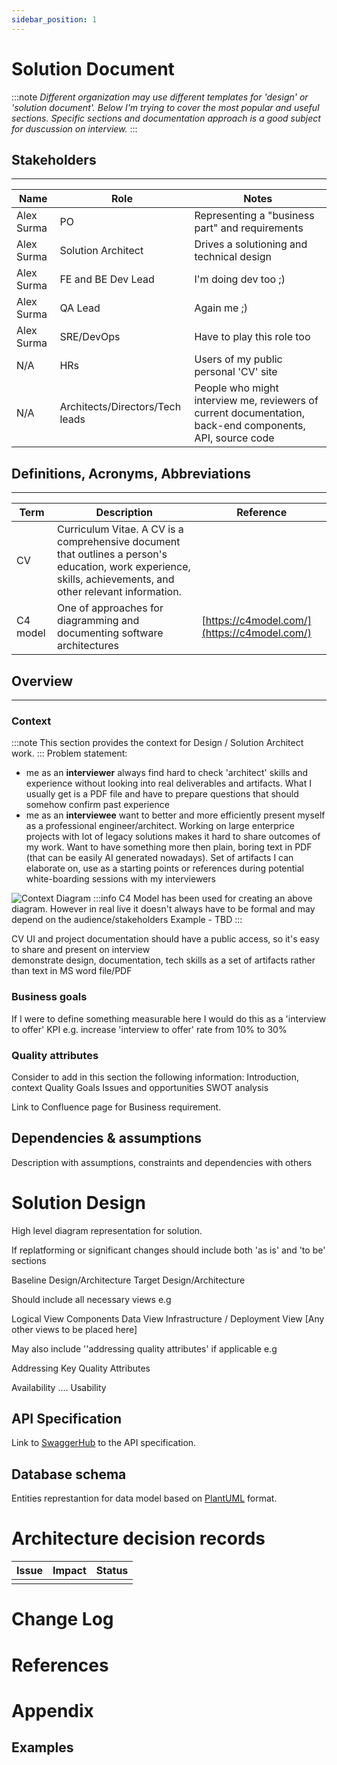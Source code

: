```yaml
---
sidebar_position: 1
---
```


# Solution Document

:::note
_Different organization may use different templates for 'design' or 'solution document'. Below I'm trying to cover the most popular and useful sections.
Specific sections and documentation approach is a good subject for duscussion on interview._ 
:::

<!-- ```plantuml
@startuml

scale 1.5

skinparam ParticipantBorderColor black
skinparam ParticipantBackgroundColor white
skinparam ArrowColor black
skinparam Shadowing false
skinparam lifeLineStrategy strictuml
skinparam SequenceLifeLineBorderColor grey
skinparam SequenceBoxBorderColor transparent
skinparam sequence {
DividerBackgroundColor white
DividerBorderColor grey
DividerBorderThickness 1
}

title Sequence Diagram (test)
actor Customer

participant storefront as "Storefront" order 1
participant api as "API" order 2
participant db as "DB" order 3

Customer -> storefront: Open "Projects" page
storefront -> api: Get Projects
api -> db: fetch data

@enduml
```


## TBD
## TBD
## TBD -->



## Stakeholders
***

| Name | Role | Notes |
| -------------------- | ----------------------------------| ---------------------------------- |
| Alex Surma | PO | Representing a "business part" and requirements |
| Alex Surma | Solution Architect | Drives a solutioning and technical design |
| Alex Surma | FE and BE Dev Lead | I'm doing dev too ;) |
| Alex Surma | QA Lead | Again me ;) |
| Alex Surma | SRE/DevOps | Have to play this role too |
| N/A | HRs | Users of my public personal 'CV' site |
| N/A | Architects/Directors/Tech leads | People who might interview me, reviewers of current documentation, back-end components, API, source code |


## Definitions, Acronyms, Abbreviations
***

| Term | Description | Reference |
| -------------------- | ----------------------------------| ----------------------------------------------- |
| CV | Curriculum Vitae. A CV is a comprehensive document that outlines a person's education, work experience, skills, achievements, and other relevant information. | |
| C4 model | One of approaches for diagramming and documenting software architectures| [https://c4model.com/](https://c4model.com/) |



## Overview
***
### Context
:::note
This section provides the context for Design / Solution Architect work.
:::
Problem statement:
* me as an **interviewer** always find hard to check 'architect' skills and experience without looking into real deliverables and artifacts. What I usually get is a PDF file and have to prepare questions that should somehow confirm past experience       
* me as an **interviewee** want to better and more efficiently present myself as a professional engineer/architect. Working on large enterprice projects with lot of legacy solutions makes it hard to share outcomes of my work. Want to have something more then plain, boring text in PDF (that can be easily AI generated nowadays). Set of artifacts I can elaborate on, use as a starting points or references during potential white-boarding sessions with my interviewers

![Context Diagram](./images/cv-context.png)
:::info
C4 Model has been used for creating an above diagram. However in real live it doesn't always have to be formal and may depend on the audience/stakeholders
Example - TBD
:::

CV UI and project documentation should have a public access, so it's easy to share and present on interview    
demonstrate design, documentation, tech skills as a set of artifacts rather than text in MS word file/PDF

### Business goals
If I were to define something measurable here I would do this as a 'interview to offer' KPI
e.g. increase 'interview to offer' rate from 10% to 30%

### Quality attributes

Consider to add in this section the following information:
Introduction, context
Quality Goals
Issues and opportunities
SWOT analysis 

Link to Confluence page for Business requirement.

## Dependencies & assumptions
Description with assumptions, constraints and dependencies with others

# Solution Design
High level diagram representation for solution.

If replatforming or significant changes should include both 'as is' and 'to be' sections

Baseline Design/Architecture
Target Design/Architecture

Should include all necessary views  e.g

Logical View
Components
Data View
Infrastructure / Deployment View
[Any other views to be placed here]


May also include ''addressing quality attributes' if applicable e.g 

Addressing Key Quality Attributes

Availability
....
Usability



## API Specification
Link to [SwaggerHub](https://design.api.3stripes.io/home) to the API specification.

## Database schema
Entities represtantion for data model based on [PlantUML](https://plantuml.com/ie-diagram) format.



# Architecture decision records
| Issue | Impact | Status |
| ---------------------- | ---------------------------------- | ----------------------------------- |
| | | |

# Change Log
# References
# Appendix
## Examples